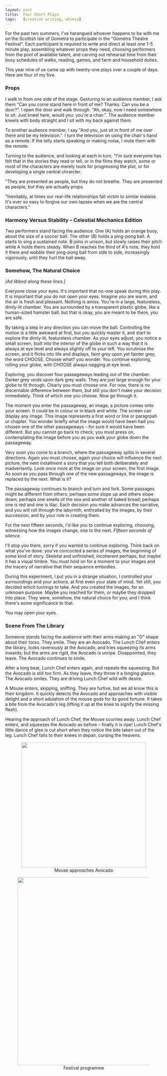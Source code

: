 ```yaml
---
layout:	post
title:	Four Short Plays
tags:	[creative writing, whimsy]
---
```


For the past two summers, I've harangued whoever happens to be with me on the Scottish isle of Gometra to participate in the "Gometra Theatre Festival". Each participant is required to write and direct at least one 1-5 minute play, assembling whatever props they need, choosing performers from the pool of available talent, and carving out rehearsal time from their busy schedules of walks, reading, games, and farm and household duties.

This year nine of us came up with twenty-one plays over a couple of days. Here are four of my five.


### Props

I walk in from one side of the stage. Gesturing to an audience member, I ask them "Can you come stand here in front of me? Thanks. Can you be a door?". I open the door and walk through. "Ah, okay, now I need somewhere to sit. Just kneel here, would you: you're a chair.". The audience member kneels with body straight and I sit with my back against them.

To another audience member, I say "And you, just sit in front of me over there and be my television.". I turn the television on using the chair's hand as a remote. If the telly starts speaking or making noise, I mute them with the remote.

Turning to the audience, and looking at each in turn, "I'm sure everyone has felt that in the stories they read or tell, or in the films they watch, some or most of the characters are merely tools for progressing the plot, or for developing a single central chrarcter.

"They are presented as people, but they do not breathe. They are presented as people, but they are actually props.

"Inevitably, at times our real-life relationships fall victim to similar malaise. It's ever so easy to forgive our own lapses when we are the central characters."


### Harmony Versus Stability &ndash; Celestial Mechanics Edition

Two performers stand facing the audience. One (A) holds an orange buoy, about the size of a soccer ball. The other (B) holds a ping-pong ball. A starts to sing a sustained note. B joins in unison, but slowly raises their pitch while A holds theirs steady. When B reaches the third of A's note, they hold it there and wobble their ping-pong ball from side to side, increasingly vigorously, until they hurl the ball away.


### Somehow, The Natural Choice

*[Ad libbed along these lines.]*

Everyone close your eyes. It's important that no-one speak during this play. It is important that you do not open your eyes. Imagine you are warm, and the air is fresh and pleasant. Nothing is amiss. You're in a large, featureless, dimly-lit chamber. You are surrounded by a transparent plastic globe, like a human-sized hamster ball; but that is okay, you are meant to be there, you are safe.

By taking a step in any direction you can move the ball. Controlling the motion is a little awkward at first, but you quickly master it, and start to explore the dimly-lit, featureless chamber. As your eyes adjust, you notice a small screen, built into the interior of the globe in such a way that it is always at eye level and always slightly off to your left. You scrutinise the screen, and it flicks into life and displays, faint grey upon yet fainter grey, the word CHOOSE. Choose what? you wonder. You continue exploring, rolling your globe, with CHOOSE always nagging at eye level.

Exploring, you discover four passageways leading out of the chamber. Darker grey voids upon dark grey walls. They are just large enough for your globe to fit through. Clearly you must choose one. For now, there is no discernable difference between them, but still you don't make your decision immediately. Think of which one you choose. Now go through it.

The moment you enter the passageway, an image, a picture comes onto your screen. It could be in colour or in black and white. The screen can display any image. This image represents a first word or line or paragrpah or chapter. You wonder briefly what the image would have been had you chosen one of the other passageways &ndash; for sure it would have been different. But you cannot go back to check; you must press on, contemplating the image before you as you walk your globe down the passageway.

Very soon you come to a branch, where the passageway splits in several directions. Again you must choose, again your choice will influence the next picture, the next installment a story that you tell both deliberately and inadvertantly. Look once more at the image on your screen, the first image. As soon as you pass through one of the new passageways, the image is replaced by the next. What is it?

The passageway continues to branch and turn and fork. Some passages might be different from others: perhaps some slope up and others slope down; perhaps one smells of the sea and another of baked bread; perhaps one is red and one is lilac. Each decision you make advances the narrative, and you will roll through the labyrinth, enthralled by the images, by their succession, and by your role in creating them.

For the next fifteen seconds, I'd like you to continue exploring, choosing, witnessing how the images change, one to the next. *Fifteen seconds of silence.*

I'll stop you there, sorry if you wanted to continue exploring. Think back on what you've done: you've concocted a series of images, the beginning of some kind of story. Skeletal and unfinished, incoherent perhaps; but maybe it has a visual timbre. You must hold on for a moment to your images and the tracery of narrative that their sequence embodies.

During this experiment, I put you in a strange situation, I controlled your surroundings and your actions, at first even your state of mind. Yet still, you decided which turnings to take. And you created the images, for an unknown purpose. Maybe you reached for them, or maybe they dropped into place. They were, somehow, the natural choice for you; and I think there's some significance to that.

You may open your eyes.


### Scene From The Library

Someone stands facing the audience with their arms making an "O" shape about their torso. They smile. They are an Avocado. The Lunch Chef enters the library, looks ravenously at the Avocado, and tries squeezing its arms inwards; but the arms are rigid, the Avocado is unripe. Disappointed, they leave. The Avocado continues to smile.

After a long beat, Lunch Chef enters again, and repeats the squeezing. But the Avocado is still too firm. As they leave, they throw it a longing glance. The Avocado smiles. They are driving Lunch Chef wild with desire.

A Mouse enters, skipping, sniffing. They are furtive, but we all know this is their kingdom. It quickly detects the Avocado and approaches with visible delight and a short adulation of the mouse gods for its good fortune. It takes a bite from the Avocado's leg (lifting it up at the knee to signify the missing flesh).

Hearing the approach of Lunch Chef, the Mouse scurries away. Lunch Chef enters, and squeezes the Avocado as before &ndash; finally it is ripe! Lunch Chef's little dance of glee is cut short when they notice the bite taken out of the leg. Lunch Chef falls to their knees in depair, cursing the heavens.

<div align="center"><figure>
	<img src="{{ site.baseurl }}/images/2016-09-07-Avocado.jpeg" width="400">
	<figcaption>
		Mouse approaches Avocado
	</figcaption>
</figure></div>

<div align="center"><figure>
	<img src="{{ site.baseurl }}/images/2016-09-07-Programme.png" width="600">
	<figcaption>
		Festival programme
	</figcaption>
</figure></div>